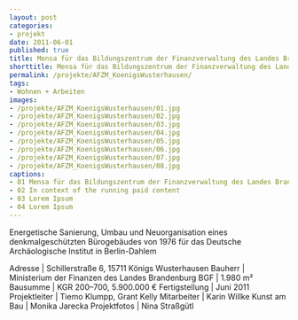 ```yaml
---
layout: post
categories:
- projekt
date: 2011-06-01
published: true
title: Mensa für das Bildungszentrum der Finanzverwaltung des Landes Brandenburg
shorttitle: Mensa für das Bildungszentrum der Finanzverwaltung des Landes Brandenburg
permalink: /projekte/AFZM_KoenigsWusterhausen/
tags: 
- Wohnen + Arbeiten
images:
- /projekte/AFZM_KoenigsWusterhausen/01.jpg
- /projekte/AFZM_KoenigsWusterhausen/02.jpg
- /projekte/AFZM_KoenigsWusterhausen/03.jpg
- /projekte/AFZM_KoenigsWusterhausen/04.jpg
- /projekte/AFZM_KoenigsWusterhausen/05.jpg
- /projekte/AFZM_KoenigsWusterhausen/06.jpg
- /projekte/AFZM_KoenigsWusterhausen/07.jpg
- /projekte/AFZM_KoenigsWusterhausen/08.jpg
captions:
- 01 Mensa für das Bildungszentrum der Finanzverwaltung des Landes Brandenburg
- 02 In context of the running paid content
- 03 Lorem Ipsum
- 04 Lorem Ipsum
---
```

Energetische Sanierung, Umbau und Neuorganisation eines denkmalgeschützten Bürogebäudes von 1976 für das Deutsche Archäologische Institut in Berlin-Dahlem

Adresse			|	Schillerstraße 6, 15711 Königs Wusterhausen
Bauherr			|	Ministerium der Finanzen des Landes Brandenburg
BGF				|	1.980 m²
Bausumme		|	KGR 200–700, 5.900.000 €
Fertigstellung	|	Juni 2011
Projektleiter	|	Tiemo Klumpp, Grant Kelly 
Mitarbeiter		|	Karin Willke
Kunst am Bau	|	Monika Jarecka
Projektfotos	|	Nina Straßgütl